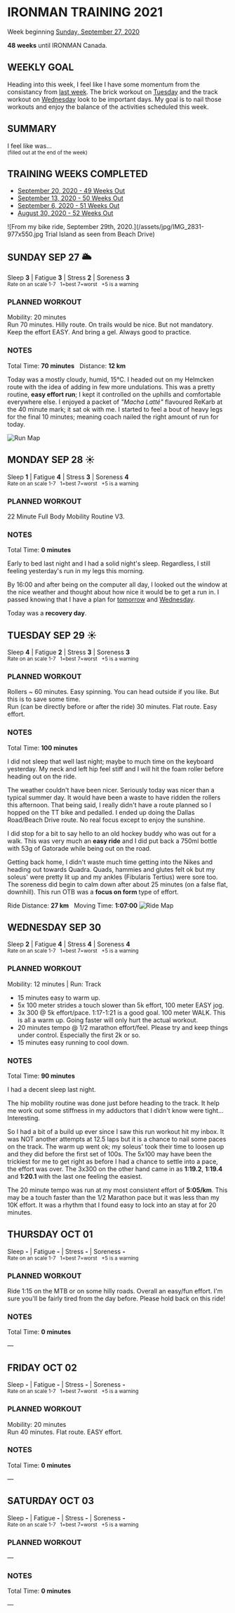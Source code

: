 # IRONMAN TRAINING 2021
Week beginning [Sunday, September 27, 2020](javascript:flkty.select(3);)

**48 weeks** until IRONMAN Canada.

## WEEKLY GOAL
Heading into this week, I feel like I have some momentum from the consistancy from [last week](ironman2021-49weeksout).  The brick workout on [Tuesday](javascript:flkty.select(5);) and the track workout on [Wednesday](javascript:flkty.select(7);) look to be important days.  My goal is to nail those workouts and enjoy the balance of the activities scheduled this week.

## SUMMARY
I feel like was...  
<sup>(filled out at the end of the week)</sup>

## TRAINING WEEKS COMPLETED
<ul class="iconlist">
<li class="page"><a href="ironman2021-49weeksout">September 20, 2020 - 49 Weeks Out</a></li>
<li class="page"><a href="ironman2021-50weeksout">September 13, 2020 - 50 Weeks Out</a></li>
<li class="page"><a href="ironman2021-51weeksout">September 6, 2020 - 51 Weeks Out</a></li>
<li class="page"><a href="ironman2021-52weeksout">August 30, 2020 - 52 Weeks Out</a></li>
</ul>

![From my bike ride, September 29th, 2020.](/assets/jpg/IMG_2831-977x550.jpg Trial Island as seen from Beach Drive)
## SUNDAY SEP 27 🌥
Sleep **3** | Fatigue **3** | Stress **2** | Soreness **3**  
<sup>Rate on an scale 1-7 &nbsp; 1=best 7=worst &nbsp; +5 is a warning</sup>

### PLANNED WORKOUT
Mobility: 20 minutes  
Run 70 minutes. Hilly route. On trails would be nice. But not 
mandatory. Keep the effort EASY. And bring a gel. Always good 
to practice.

### NOTES
Total Time: **70 minutes** &nbsp; Distance: **12 km**

Today was a mostly cloudy, humid, 15&#8451;.  I headed out on my Helmcken route with the idea of adding in few more undulations.   This was a pretty routine, **easy effort run**; I kept it controlled on the uphills and comfortable everywhere else. I enjoyed a packet of _"Macha Latté"_ flavoured ReKarb at the 40 minute mark; it sat ok with me.  I started to feel a bout of heavy legs for the final 10 minutes; meaning coach nailed the right amount of run for today.

![Run Map](/assets/jpg/runmap-20200927.jpg)

<!---->
## MONDAY SEP 28 ☀
Sleep **1** | Fatigue **4** | Stress **3** | Soreness **4**  
<sup>Rate on an scale 1-7 &nbsp; 1=best 7=worst &nbsp; +5 is a warning</sup>

### PLANNED WORKOUT
22 Minute Full Body Mobility Routine V3.

### NOTES
Total Time: **0 minutes**

Early to bed last night and I had a solid night's sleep.  Regardless, I still feeling yesterday's run in my legs this morning.

By 16:00 and after being on the computer all day, I looked out the window at the nice weather and thought about how nice it would be to get a run in.  I passed knowing that I have a plan for [tomorrow](javascript:flkty.select(5);) and [Wednesday](javascript:flkty.select(7);).

Today was a **recovery day**.

<!---->
## TUESDAY SEP 29 ☀
Sleep **4** | Fatigue **2** | Stress **3** | Soreness **3**  
<sup>Rate on an scale 1-7 &nbsp; 1=best 7=worst &nbsp; +5 is a warning</sup>

### PLANNED WORKOUT
Rollers ~ 60 minutes. Easy spinning. You can head outside if you 
like. But this is to save some time.   
Run (can be directly before or after the ride) 30 minutes. Flat 
route. Easy effort.

### NOTES
Total Time: **100 minutes**

I did not sleep that well last night; maybe to much time on the keyboard yesterday.  My neck and left hip feel stiff and I will hit the foam roller before heading out on the ride.

The weather couldn't have been nicer.  Seriously today was nicer than a typical summer day.  It would have been a waste to have ridden the rollers this afternoon.  That being said, I really didn't have a route planned so I hopped on the TT bike and pedalled.  I ended up doing the Dallas Road/Beach Drive route.  No real focus except to enjoy the sunshine.

<!---->
I did stop for a bit to say hello to an old hockey buddy who was out for a walk.  This was very much an **easy ride** and I did put back a 750ml bottle with 53g of Gatorade while being out on the road.

Getting back home, I didn't waste much time getting into the Nikes and heading out towards Quadra.  Quads, hammies and glutes felt ok but my soleus' were pretty lit up and my ankles (Fibularis Tertius) were sore too.  The soreness did begin to calm down after about 25 minutes (on a false flat, downhill).  This run OTB was a **focus on form** type of effort.

Ride Distance: **27 km** &nbsp; Moving Time: **1:07:00**
![Ride Map](/assets/jpg/ridemap-20200929.jpeg)

<!---->
## WEDNESDAY SEP 30
Sleep **2** | Fatigue **4** | Stress **4** | Soreness **4**  
<sup>Rate on an scale 1-7 &nbsp; 1=best 7=worst &nbsp; +5 is a warning</sup>

### PLANNED WORKOUT
Mobility: 12 minutes | Run: Track

* 15 minutes easy to warm up.
* 5x 100 meter strides a touch slower than 5k effort, 100 meter EASY jog.
* 3x 300 @ 5k effort/pace. 1:17-1:21 is a good goal. 100 meter WALK. This is all a warm up. Going faster will only hurt the actual workout.
* 20 minutes tempo @ 1/2 marathon effort/feel. Please try and keep things under control. Especially the first 2k or so.
* 15 minutes easy running to cool down.

### NOTES
Total Time: **90 minutes**

I had a decent sleep last night.

The hip mobility routine was done just before heading to the track.  It help me work out some stiffness in my adductors that I didn't know were tight... Interesting.

So I had a bit of a build up ever since I saw this run workout hit my inbox.  It was NOT another attempts at 12.5 laps but it is a chance to nail some paces on the track.  The warm up went ok; my soleus' took their time to loosen up and they did before the first set of 100s.  The 5x100 may have been the trickiest for me to get right as before I had a chance to settle into a pace, the effort was over.  The 3x300 on the other hand came in as **1:19.2**, **1:19.4** and **1:20.1** with the last one feeling the easiest.

The 20 minute tempo was run at my most consistent effort of **5:05/km**.  This may be a touch faster than the 1/2 Marathon pace but it was less than my 10K effort.  It was a rhythm that I found easy to lock into an stay at for 20 minutes.
 
 <!---->
## THURSDAY OCT 01
Sleep **-** | Fatigue **-** | Stress **-** | Soreness **-**  
<sup>Rate on an scale 1-7 &nbsp; 1=best 7=worst &nbsp; +5 is a warning</sup>

### PLANNED WORKOUT
Ride 1:15 on the MTB or on some hilly roads. Overall an easy/fun 
effort. I'm sure you'll be fairly tired from the day before. 
Please hold back on this ride!

### NOTES
Total Time: **0 minutes**

&mdash; 


<!---->
## FRIDAY OCT 02
Sleep **-** | Fatigue **-** | Stress **-** | Soreness **-**  
<sup>Rate on an scale 1-7 &nbsp; 1=best 7=worst &nbsp; +5 is a warning</sup>

### PLANNED WORKOUT
Mobility: 20 minutes  
Run 40 minutes. Flat route. EASY effort.

### NOTES
Total Time: **0 minutes**

&mdash; 


<!---->
## SATURDAY OCT 03
Sleep **-** | Fatigue **-** | Stress **-** | Soreness **-**  
<sup>Rate on an scale 1-7 &nbsp; 1=best 7=worst &nbsp; +5 is a warning</sup>

### PLANNED WORKOUT
&mdash; 

### NOTES
Total Time: **0 minutes**

&mdash; 

